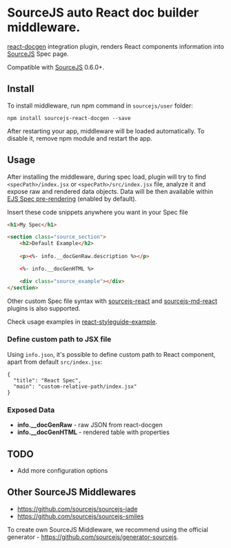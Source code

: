# SourceJS auto React doc builder middleware.

[react-docgen](https://github.com/reactjs/react-docgen) integration plugin, renders React components information into [SourceJS](http://sourcejs.com) Spec page. 

Compatible with [SourceJS](http://sourcejs.com) 0.6.0+.

## Install

To install middleware, run npm command in `sourcejs/user` folder:

```
npm install sourcejs-react-docgen --save
```

After restarting your app, middleware will be loaded automatically. To disable it, remove npm module and restart the app.

## Usage

After installing the middleware, during spec load, plugin will try to find `<specPath>/index.jsx` or `<specPath>/src/index.jsx` file, analyze it and expose raw and rendered data objects. Data will be then available within [EJS Spec pre-rendering](http://sourcejs.com/docs/spec-helpers/#native-templating) (enabled by default).

Insert these code snippets anywhere you want in your Spec file

```html
<h1>My Spec</h1>

<section class="source_section">
    <h2>Default Example</h2>
    
    <p><%- info.__docGenRaw.description %></p>

    <%- info.__docGenHTML %>

    <div class="source_example"></div>
</section>
```

Other custom Spec file syntax with [sourcejs-react](https://github.com/szarouski/sourcejs-react) and [sourcejs-md-react](https://github.com/mik01aj/sourcejs-md-react) plugins is also supported. 

Check usage examples in [react-styleguide-example](https://github.com/sourcejs/react-styleguide-example).

### Define custom path to JSX file

Using `info.json`, it's possible to define custom path to React component, apart from default `src/index.jsx`:

```
{
  "title": "React Spec",
  "main": "custom-relative-path/index.jsx"
}
```

### Exposed Data

* **info.__docGenRaw** - raw JSON from react-docgen
* **info.__docGenHTML** - rendered table with properties

## TODO

* Add more configuration options

## Other SourceJS Middlewares

* https://github.com/sourcejs/sourcejs-jade
* https://github.com/sourcejs/sourcejs-smiles

To create own SourceJS Middleware, we recommend using the official generator - https://github.com/sourcejs/generator-sourcejs.
